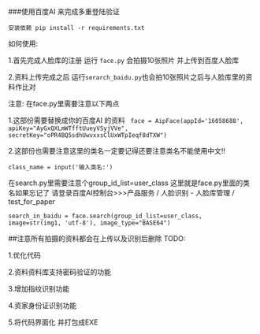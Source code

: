 ###使用百度AI 来完成多重登陆验证

`安装依赖 pip install -r requirements.txt `

如何使用:

1.首先完成人脸库的注册 运行 `face.py` 会拍摄10张照片 并上传到百度人脸库

2.资料上传完成之后 运行`serarch_baidu.py`也会拍10张照片之后与人脸库里的资料作比对

注意:
在face.py里需要注意以下两点

1.这部份需要替换成你的百度AI 的资料
`
face = AipFace(appId='16058688', apiKey="AyGxQXLmWTfftUueyVSyjVVe",
               secretKey="oPR4BQ5sdhUwvxxsClUxWTpIeqf8dTXW")`

2.这部份也需要注意这里的类名一定要记得还要注意类名不能使用中文!!

`class_name = input('输入类名:')`

在search.py里需要注意个group_id_list=user_class 这里就是face.py里面的类名如果忘记了
请登录百度AI控制台>>>产品服务 / 人脸识别 - 人脸库管理 / test_for_paper

`search_in_baidu = face.search(group_id_list=user_class, image=str(img1, 'utf-8'), image_type="BASE64")`

##注意所有拍摄的资料都会在上传以及识别后删除
TODO:

1.优化代码

2.资料资料库支持密码验证的功能

3.增加指纹识别功能

4.资家身份证识别功能

5.将代码界面化 并打包成EXE
